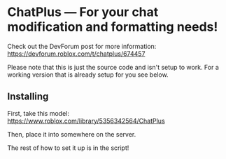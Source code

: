 # ChatPlus — For your chat modification and formatting needs!
Check out the DevForum post for more information: https://devforum.roblox.com/t/chatplus/674457

Please note that this is just the source code and isn't setup to work. For a working version that is already setup for you see below.

## Installing
First, take this model: https://www.roblox.com/library/5356342564/ChatPlus

Then, place it into somewhere on the server.

The rest of how to set it up is in the script!

